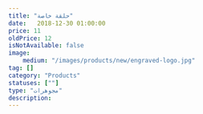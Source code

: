 ```yaml
---
title: "حلقة خاصة" 
date:   2018-12-30 01:00:00
price: 11
oldPrice: 12
isNotAvailable: false
image: 
    medium: "/images/products/new/engraved-logo.jpg"
tag: []
category: "Products"
statuses: [""]
type: "مجوهرات"
description: 
---
```

